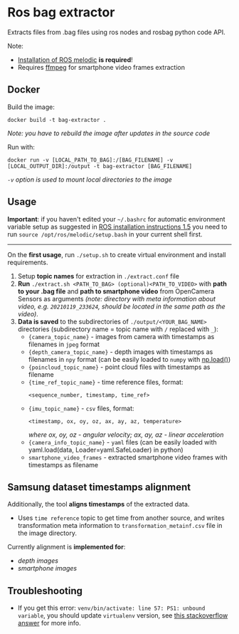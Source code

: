 # Ros bag extractor

Extracts files from .bag files using ros nodes and rosbag python code API. 

Note: 
- [Installation of ROS melodic](http://wiki.ros.org/melodic/Installation) **is required**!
- Requires [ffmpeg](https://ffmpeg.org/) for smartphone video frames extraction

## Docker

Build the image:
```console
docker build -t bag-extractor .
```
*Note: you have to rebuild the image after updates in the source code*

Run with:
```console
docker run -v [LOCAL_PATH_TO_BAG]:/[BAG_FILENAME] -v [LOCAL_OUTPUT_DIR]:/output -t bag-extractor [BAG_FILENAME]
```
*```-v``` option is used to mount local directories to the image*

## Usage

**Important**: if you haven't edited your ```~/.bashrc``` for automatic environment 
variable setup as suggested in [ROS installation instructions 1.5](http://wiki.ros.org/melodic/Installation)
you need to run ```source /opt/ros/melodic/setup.bash``` in your current shell first.

------

On the **first usage**, run ```./setup.sh``` to create virtual environment and install requirements.

1. Setup **topic names** for extraction in ```./extract.conf``` file
2. **Run** ```./extract.sh <PATH_TO_BAG> (optional)<PATH_TO_VIDEO>``` with **path to your .bag file** 
    and **path to smartphone video** from OpenCamera Sensors as arguments
     *(note: directory with meta information about video, e.g. ```20210119_233624```, should be located in the same path as the video)*.
3. **Data is saved** to the subdirectories of ```./output/<YOUR_BAG_NAME>``` directories (subdirectory name = topic name with ```/``` replaced with ```_```):
    - ```{camera_topic_name}``` - images from camera with timestamps as filenames in ```jpeg``` format
    - ```{depth_camera_topic_name}``` - depth images with timestamps as filenames in ```npy``` format 
    (can be easily loaded to ```numpy```  with [np.load()](https://numpy.org/doc/stable/reference/generated/numpy.load.html))
    - ```{poincloud_topic_name}``` - point cloud files with timestamps as filename
    - ```{time_ref_topic_name}``` - time reference files, format:
        ```
        <sequence_number, timestamp, time_ref>
        ```
    - ```{imu_topic_name}``` - ```csv``` files, format:
        ```
        <timestamp, ox, oy, oz, ax, ay, az, temperature>
        ```
        *where ox, oy, oz - angular velocity; ax, ay, az - linear acceleration*
    - ```{camera_info_topic_name}``` - ```yaml``` files (can be easily loaded with yaml.load(data, Loader=yaml.SafeLoader)
in python)
    - ```smartphone_video_frames``` - extracted smartphone video frames with timestamps as filename

## Samsung dataset timestamps alignment

Additionally, the tool **aligns timestamps** of the extracted data.
- Uses ```time reference``` topic to get time from another source, 
and writes transformation meta information to ```transformation_metainf.csv``` file in the image directory.

Currently alignment is **implemented for**:
- *depth images*
- *smartphone images*

## Troubleshooting

- If you get this error:
```venv/bin/activate: line 57: PS1: unbound variable```, you should update ```virtualenv``` version, see [this stackoverflow answer](https://stackoverflow.com/a/48327176) for more info.

